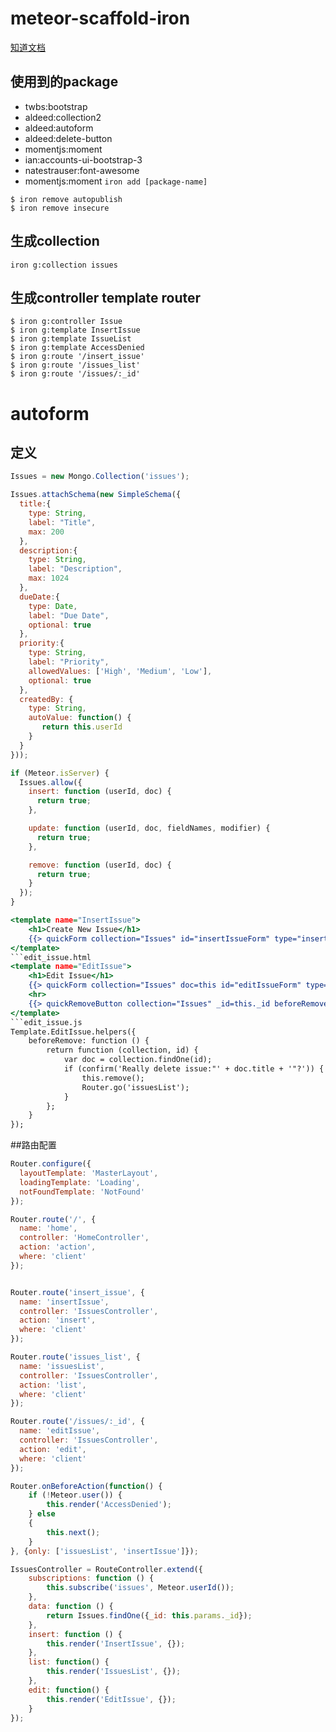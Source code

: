 # meteor-scaffold-iron
[知道文档](https://medium.com/@s_eschweiler/how-to-build-web-apps-ultra-fast-with-meteor-iron-scaffolding-and-automatic-form-generation-11734eda8e67)

## 使用到的package
* twbs:bootstrap
* aldeed:collection2
* aldeed:autoform
* aldeed:delete-button
* momentjs:moment
* ian:accounts-ui-bootstrap-3
* natestrauser:font-awesome
* momentjs:moment
`iron add [package-name]`

```
$ iron remove autopublish
$ iron remove insecure
```

## 生成collection
`iron g:collection issues`

## 生成controller  template  router
```
$ iron g:controller Issue
$ iron g:template InsertIssue
$ iron g:template IssueList
$ iron g:template AccessDenied
$ iron g:route '/insert_issue'
$ iron g:route '/issues_list'
$ iron g:route '/issues/:_id'
```

# autoform
## 定义
```issues.js
Issues = new Mongo.Collection('issues');

Issues.attachSchema(new SimpleSchema({
  title:{
    type: String,
    label: "Title",
    max: 200
  },
  description:{
    type: String,
    label: "Description",
    max: 1024
  },
  dueDate:{
    type: Date,
    label: "Due Date",
    optional: true
  },
  priority:{
    type: String,
    label: "Priority",
    allowedValues: ['High', 'Medium', 'Low'],
    optional: true
  },
  createdBy: {
    type: String,
    autoValue: function() {
       return this.userId
    }
  }
}));

if (Meteor.isServer) {
  Issues.allow({
    insert: function (userId, doc) {
      return true;
    },

    update: function (userId, doc, fieldNames, modifier) {
      return true;
    },

    remove: function (userId, doc) {
      return true;
    }
  });
}
```
```insert_issue.html
<template name="InsertIssue">
    <h1>Create New Issue</h1>
    {{> quickForm collection="Issues" id="insertIssueForm" type="insert" omitFields="createdBy" buttonContent="Create"}}
</template>
```edit_issue.html
<template name="EditIssue">
    <h1>Edit Issue</h1>
    {{> quickForm collection="Issues" doc=this id="editIssueForm" type="update" omitFields="createdBy" buttonContent="Update"}}
    <hr>
    {{> quickRemoveButton collection="Issues" _id=this._id beforeRemove=beforeRemove class="btn btn-danger"}}
</template>
```edit_issue.js
Template.EditIssue.helpers({
    beforeRemove: function () {
        return function (collection, id) {
            var doc = collection.findOne(id);
            if (confirm('Really delete issue:"' + doc.title + '"?')) {
                this.remove();
                Router.go('issuesList');
            }
        };
    }
});
```

##路由配置
```routes.js
Router.configure({
  layoutTemplate: 'MasterLayout',
  loadingTemplate: 'Loading',
  notFoundTemplate: 'NotFound'
});

Router.route('/', {
  name: 'home',
  controller: 'HomeController',
  action: 'action',
  where: 'client'
});


Router.route('insert_issue', {
  name: 'insertIssue',
  controller: 'IssuesController',
  action: 'insert',
  where: 'client'
});

Router.route('issues_list', {
  name: 'issuesList',
  controller: 'IssuesController',
  action: 'list',
  where: 'client'
});

Router.route('/issues/:_id', {
  name: 'editIssue',
  controller: 'IssuesController',
  action: 'edit',
  where: 'client'
});

Router.onBeforeAction(function() {
    if (!Meteor.user()) {
        this.render('AccessDenied');
    } else
    {
        this.next();
    }
}, {only: ['issuesList', 'insertIssue']});

```

```issues_controller.js
IssuesController = RouteController.extend({
    subscriptions: function () {
        this.subscribe('issues', Meteor.userId());
    },
    data: function () {
        return Issues.findOne({_id: this.params._id});
    },
    insert: function () {
        this.render('InsertIssue', {});
    },
    list: function() {
        this.render('IssuesList', {});
    },
    edit: function() {
        this.render('EditIssue', {});
    }
});
```






